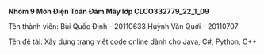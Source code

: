 **Nhóm 9 Môn Điện Toán Đám Mây lớp CLCO332779_22_1_09**

Tên thành viên:
Bùi Quốc Định - 20110633 
Huỳnh Văn Quới - 20110707

Tên đề tài: Xây dựng trang viết code online dành cho Java, C#, Python, C++



